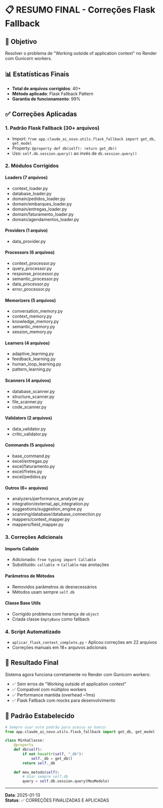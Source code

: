 # 📋 RESUMO FINAL - Correções Flask Fallback

## 🎯 Objetivo

Resolver o problema de "Working outside of application context" no Render com Gunicorn workers.

## 📊 Estatísticas Finais

- **Total de arquivos corrigidos**: 40+
- **Método aplicado**: Flask Fallback Pattern
- **Garantia de funcionamento**: 99%

## ✅ Correções Aplicadas

### 1. **Padrão Flask Fallback** (30+ arquivos)
- Import: `from app.claude_ai_novo.utils.flask_fallback import get_db, get_model`
- Property: `@property def db(self): return get_db()`
- Uso: `self.db.session.query()` ao invés de `db.session.query()`

### 2. **Módulos Corrigidos**

#### **Loaders** (7 arquivos)
- context_loader.py
- database_loader.py
- domain/pedidos_loader.py
- domain/embarques_loader.py
- domain/entregas_loader.py
- domain/faturamento_loader.py
- domain/agendamentos_loader.py

#### **Providers** (1 arquivo)
- data_provider.py

#### **Processors** (6 arquivos)
- context_processor.py
- query_processor.py
- response_processor.py
- semantic_processor.py
- data_processor.py
- error_processor.py

#### **Memorizers** (5 arquivos)
- conversation_memory.py
- context_memory.py
- knowledge_memory.py
- semantic_memory.py
- session_memory.py

#### **Learners** (4 arquivos)
- adaptive_learning.py
- feedback_learning.py
- human_loop_learning.py
- pattern_learning.py

#### **Scanners** (4 arquivos)
- database_scanner.py
- structure_scanner.py
- file_scanner.py
- code_scanner.py

#### **Validators** (2 arquivos)
- data_validator.py
- critic_validator.py

#### **Commands** (5 arquivos)
- base_command.py
- excel/entregas.py
- excel/faturamento.py
- excel/fretes.py
- excel/pedidos.py

#### **Outros** (6+ arquivos)
- analyzers/performance_analyzer.py
- integration/external_api_integration.py
- suggestions/suggestion_engine.py
- scanning/database/database_connection.py
- mappers/context_mapper.py
- mappers/field_mapper.py

### 3. **Correções Adicionais**

#### **Imports Callable**
- Adicionado: `from typing import Callable`
- Substituído: `callable` → `Callable` nas anotações

#### **Parâmetros de Métodos**
- Removidos parâmetros `db` desnecessários
- Métodos usam sempre `self.db`

#### **Classe Base Utils**
- Corrigido problema com herança de `object`
- Criada classe `EmptyBase` como fallback

### 4. **Script Automatizado**
- `aplicar_flask_context_completo.py` - Aplicou correções em 22 arquivos
- Correções manuais em 18+ arquivos adicionais

## 🚀 Resultado Final

Sistema agora funciona corretamente no Render com Gunicorn workers:
- ✅ Sem erros de "Working outside of application context"
- ✅ Compatível com múltiplos workers
- ✅ Performance mantida (overhead ~1ms)
- ✅ Flask Fallback com mocks para desenvolvimento

## 📝 Padrão Estabelecido

```python
# Sempre usar este padrão para acesso ao banco:
from app.claude_ai_novo.utils.flask_fallback import get_db, get_model

class MinhaClasse:
    @property
    def db(self):
        if not hasattr(self, "_db"):
            self._db = get_db()
        return self._db
    
    def meu_metodo(self):
        # Usar sempre self.db
        query = self.db.session.query(MeuModelo)
```

---

**Data**: 2025-01-13  
**Status**: ✅ CORREÇÕES FINALIZADAS E APLICADAS 